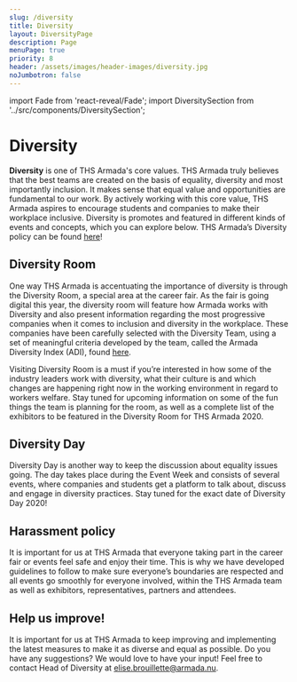 ```yaml
---
slug: /diversity
title: Diversity
layout: DiversityPage
description: Page
menuPage: true
priority: 8
header: /assets/images/header-images/diversity.jpg
noJumbotron: false
---
```

import Fade from 'react-reveal/Fade'; import DiversitySection from '../src/components/DiversitySection';

<div className='diversitypage-container'>

# Diversity

<p><b id="diversity-color">Diversity</b> is one of THS Armada's core values. THS Armada truly believes that the best teams are created on the basis of equality, diversity and most importantly inclusion. It makes sense that equal value and opportunities are fundamental to our work. By actively working with this core value, THS Armada aspires to encourage students and companies to make their workplace inclusive. Diversity is promotes and featured in different kinds of events and concepts, which you can explore below. THS Armada’s Diversity policy can be found <a href="/assets/Diversity_policy_.pdf">here</a>!</p>

   <DiversitySection left>

## **Diversity Room**

   One way THS Armada is accentuating the importance of diversity is through the Diversity Room, a special area at the career fair. As the fair is going digital this year, the diversity room will feature how Armada works with Diversity and also present information regarding the most progressive companies when it comes to inclusion and diversity in the workplace. These companies have been carefully selected with the Diversity Team, using a set of meaningful criteria developed by the team, called the Armada Diversity Index (ADI), found [here](/assets/Focus_rooms_selection.pdf).

   Visiting Diversity Room is a must if you’re interested in how some of the industry leaders work with diversity, what their culture is and which changes are happening right now in the working environment in regard to workers welfare. Stay tuned for upcoming information on some of the fun things the team is planning for the room, as well as a complete list of the exhibitors to be featured in the Diversity Room for THS Armada 2020.

   </DiversitySection>

</div>
<div className='diversity-day'>
   <div className='diversitypage-container' style='padding-top: 0;'>

   <DiversitySection right>

## **Diversity Day**

   Diversity Day is another way to keep the discussion about equality issues going. The day takes place during the Event Week and consists of several events, where companies and students get a platform to talk about, discuss and engage in diversity practices. Stay tuned for the exact date of Diversity Day 2020!

   </DiversitySection>
   </div>
</div>

<div className='diversitypage-container'>

   <DiversitySection right>

## Harassment policy

   It is important for us at THS Armada that everyone taking part in the career fair or events feel safe and enjoy their time. This is why we have developed guidelines to follow to make sure everyone’s boundaries are respected and all events go smoothly for everyone involved, within the THS Armada team as well as exhibitors, representatives, partners and attendees.

   </DiversitySection>

   <DiversitySection>

## Help us improve!

   It is important for us at THS Armada to keep improving and implementing the latest measures to make it as diverse and equal as possible. Do you have any suggestions? We would love to have your input! Feel free to contact Head of Diversity at [elise.brouillette@armada.nu](mailto:elise.brouillette@armada.nu).

   </DiversitySection>

</div>